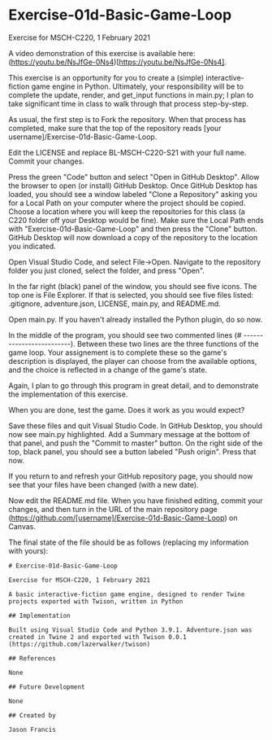 # Exercise-01d-Basic-Game-Loop
Exercise for MSCH-C220, 1 February 2021

A video demonstration of this exercise is available here: (https://youtu.be/NsJfGe-0Ns4)[https://youtu.be/NsJfGe-0Ns4].

This exercise is an opportunity for you to create a (simple) interactive-fiction game engine in Python. Ultimately, your responsibility will be to complete the update, render, and get_input functions in main.py; I plan to take significant time in class to walk through that process step-by-step.

As usual, the first step is to Fork the repository. When that process has completed, make sure that the top of the repository reads [your username]/Exercise-01d-Basic-Game-Loop.

Edit the LICENSE and replace BL-MSCH-C220-S21 with your full name. Commit your changes.

Press the green "Code" button and select "Open in GitHub Desktop". Allow the browser to open (or install) GitHub Desktop. Once GitHub Desktop has loaded, you should see a window labeled "Clone a Repository" asking you for a Local Path on your computer where the project should be copied. Choose a location where you will keep the repositories for this class (a C220 folder off your Desktop would be fine). Make sure the Local Path ends with "Exercise-01d-Basic-Game-Loop" and then press the "Clone" button. GitHub Desktop will now download a copy of the repository to the location you indicated.

Open Visual Studio Code, and select File->Open. Navigate to the repository folder you just cloned, select the folder, and press "Open".

In the far right (black) panel of the window, you should see five icons. The top one is File Explorer. If that is selected, you should see five files listed: .gitignore, adventure.json, LICENSE, main.py, and README.md.

Open main.py. If you haven't already installed the Python plugin, do so now.

In the middle of the program, you should see two commented lines (# -------------------------). Between these two lines are the three functions of the game loop. Your assignement is to complete these so the game's description is displayed, the player can choose from the available options, and the choice is reflected in a change of the game's state.

Again, I plan to go through this program in great detail, and to demonstrate the implementation of this exercise.

When you are done, test the game. Does it work as you would expect? 

Save these files and quit Visual Studio Code. In GitHub Desktop, you should now see main.py highlighted. Add a Summary message at the bottom of that panel, and push the "Commit to master" button. On the right side of the top, black panel, you should see a button labeled "Push origin". Press that now.

If you return to and refresh your GitHub repository page, you should now see that your files have been changed (with a new date).

Now edit the README.md file. When you have finished editing, commit your changes, and then turn in the URL of the main repository page (https://github.com/[username]/Exercise-01d-Basic-Game-Loop) on Canvas.

The final state of the file should be as follows (replacing my information with yours):
```
# Exercise-01d-Basic-Game-Loop

Exercise for MSCH-C220, 1 February 2021

A basic interactive-fiction game engine, designed to render Twine projects exported with Twison, written in Python

## Implementation

Built using Visual Studio Code and Python 3.9.1. Adventure.json was created in Twine 2 and exported with Twison 0.0.1 (https://github.com/lazerwalker/twison)

## References

None

## Future Development

None

## Created by

Jason Francis
```
